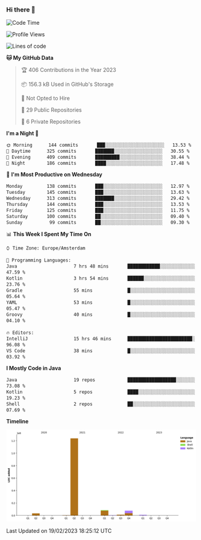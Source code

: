 ### Hi there 👋


<!--START_SECTION:waka-->
![Code Time](http://img.shields.io/badge/Code%20Time-3%2C025%20hrs%2039%20mins-blue)

![Profile Views](http://img.shields.io/badge/Profile%20Views-1-blue)

![Lines of code](https://img.shields.io/badge/From%20Hello%20World%20I%27ve%20Written-1%20Million%20lines%20of%20code-blue)

**🐱 My GitHub Data** 

> 🏆 406 Contributions in the Year 2023
 > 
> 📦 156.3 kB Used in GitHub's Storage 
 > 
> 🚫 Not Opted to Hire
 > 
> 📜 29 Public Repositories 
 > 
> 🔑 6 Private Repositories  
 > 
**I'm a Night 🦉** 

```text
🌞 Morning      144 commits       ███░░░░░░░░░░░░░░░░░░░░░░   13.53 % 
🌆 Daytime      325 commits       ███████░░░░░░░░░░░░░░░░░░   30.55 % 
🌃 Evening      409 commits       █████████░░░░░░░░░░░░░░░░   38.44 % 
🌙 Night        186 commits       ████░░░░░░░░░░░░░░░░░░░░░   17.48 % 

```
📅 **I'm Most Productive on Wednesday** 

```text
Monday         138 commits       ███░░░░░░░░░░░░░░░░░░░░░░   12.97 % 
Tuesday        145 commits       ███░░░░░░░░░░░░░░░░░░░░░░   13.63 % 
Wednesday      313 commits       ███████░░░░░░░░░░░░░░░░░░   29.42 % 
Thursday       144 commits       ███░░░░░░░░░░░░░░░░░░░░░░   13.53 % 
Friday         125 commits       ███░░░░░░░░░░░░░░░░░░░░░░   11.75 % 
Saturday       100 commits       ██░░░░░░░░░░░░░░░░░░░░░░░   09.40 % 
Sunday          99 commits       ██░░░░░░░░░░░░░░░░░░░░░░░   09.30 % 

```


📊 **This Week I Spent My Time On** 

```text
⌚︎ Time Zone: Europe/Amsterdam

💬 Programming Languages: 
Java                     7 hrs 48 mins       ████████████░░░░░░░░░░░░░   47.59 % 
Kotlin                   3 hrs 54 mins       ██████░░░░░░░░░░░░░░░░░░░   23.76 % 
Gradle                   55 mins             █░░░░░░░░░░░░░░░░░░░░░░░░   05.64 % 
YAML                     53 mins             █░░░░░░░░░░░░░░░░░░░░░░░░   05.47 % 
Groovy                   40 mins             █░░░░░░░░░░░░░░░░░░░░░░░░   04.10 % 

🔥 Editors: 
IntelliJ                 15 hrs 46 mins      ████████████████████████░   96.08 % 
VS Code                  38 mins             █░░░░░░░░░░░░░░░░░░░░░░░░   03.92 % 

```

**I Mostly Code in Java** 

```text
Java                     19 repos            ██████████████████░░░░░░░   73.08 % 
Kotlin                   5 repos             ████░░░░░░░░░░░░░░░░░░░░░   19.23 % 
Shell                    2 repos             ██░░░░░░░░░░░░░░░░░░░░░░░   07.69 % 

```


**Timeline**

![Chart not found](https://raw.githubusercontent.com/powercasgamer/powercasgamer/master/charts/bar_graph.png) 


 Last Updated on 19/02/2023 18:25:12 UTC
<!--END_SECTION:waka-->
